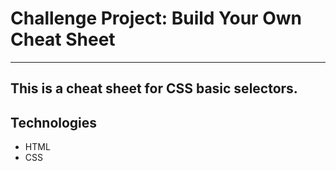 # Challenge Project: Build Your Own Cheat Sheet
____________________________________________________
## This is a cheat sheet for CSS basic selectors.

## Technologies
* HTML
* CSS
